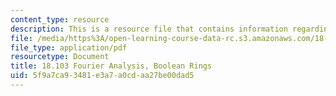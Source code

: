 ```yaml
---
content_type: resource
description: This is a resource file that contains information regarding boolean rings.
file: /media/https%3A/open-learning-course-data-rc.s3.amazonaws.com/18-103-fourier-analysis-fall-2013/5f9a7ca93481e3a7a0cdaa27be00dad5_MIT18_103F13_booleanrings.pdf
file_type: application/pdf
resourcetype: Document
title: 18.103 Fourier Analysis, Boolean Rings
uid: 5f9a7ca9-3481-e3a7-a0cd-aa27be00dad5
---
```

